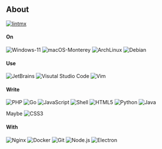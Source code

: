 ## About

[![lintmx](https://img.shields.io/badge/lintmx-com-0078d6?style=for-the-badge)](https://lintmx.com)

#### On

![Windows-11](https://img.shields.io/badge/Windows-11-0078d6?style=flat-square&logo=windows&logoColor=0078d6)
![macOS-Monterey](https://img.shields.io/badge/macOS-Monterey-999999?style=flat-square&logo=apple&logoColor=999999)
![ArchLinux](https://img.shields.io/badge/ArchLinux-Latest-1793D1?style=flat-square&logo=arch-linux&logoColor=1793D1)
![Debian](https://img.shields.io/badge/Debian-Buster-A81D33?style=flat-square&logo=debian&logoColor=A81D33)

#### Use

![JetBrains](https://img.shields.io/badge/-JetBrains-555?style=flat-square&logo=JetBrains&logoColor=fff)
![Visutal Studio Code](https://img.shields.io/badge/-Visual%20Studio%20Code-555?style=flat-square&logo=visual-studio-code&logoColor=007ACC)
![Vim](https://img.shields.io/badge/-Vim-555?style=flat-square&logo=vim&logoColor=019733)

#### Write

![PHP](https://img.shields.io/badge/-PHP-777BB4?style=flat-square&logo=php&logoColor=FFF)
![Go](https://img.shields.io/badge/-Go-00ADD8?style=flat-square&logo=go&logoColor=FFF)
![JavaScript](https://img.shields.io/badge/-JavaScript-F7DF1E?style=flat-square&logo=javascript&logoColor=FFF)
![Shell](https://img.shields.io/badge/-Shell-FFD500?style=flat-square&logo=shell&logoColor=FFF)
![HTML5](https://img.shields.io/badge/-HTML5-E34F26?style=flat-square&logo=html5&logoColor=FFF)
![Python](https://img.shields.io/badge/-Python-3776AB?style=flat-square&logo=python&logoColor=FFF)
![Java](https://img.shields.io/badge/-Java-007396?style=flat-square&logo=java&logoColor=FFF)

Maybe ![CSS3](https://img.shields.io/badge/-CSS3-1572B6?style=flat-square&logo=css3&logoColor=FFF)

#### With

![Nginx](https://img.shields.io/badge/-Nginx-269539?style=flat-square&logo=nginx&logoColor=FFF)
![Docker](https://img.shields.io/badge/-Docker-2496ED?style=flat-square&logo=docker&logoColor=FFF)
![Git](https://img.shields.io/badge/-Git-F05032?style=flat-square&logo=git&logoColor=FFF)
![Node.js](https://img.shields.io/badge/-Node.js-339933?style=flat-square&logo=node.js&logoColor=FFF)
![Electron](https://img.shields.io/badge/-Electron-47848F?style=flat-square&logo=electron&logoColor=FFF)
